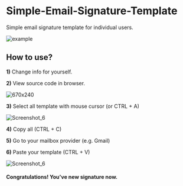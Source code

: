 # Simple-Email-Signature-Template
Simple email signature template for individual users.

![example](https://user-images.githubusercontent.com/68881706/135111390-48ce9d15-57f0-4823-bb77-45d9190f741f.png)

<h2>How to use?</h2>

<p><b>1)</b> Change info for yourself.</p>

<p><b>2)</b> View source code in browser.</p>

![670x240](https://user-images.githubusercontent.com/68881706/135113783-ec644eb3-3825-4503-a96a-9dd1b78cc84e.png)

<p><b>3)</b> Select all template with mouse cursor (or CTRL + A)</p>

![Screenshot_6](https://user-images.githubusercontent.com/68881706/135113953-3ebe3ef8-45c8-456d-b82f-d74c5e45afeb.png)
  
<p><b>4)</b> Copy all (CTRL + C)</p>

<p><b>5)</b> Go to your mailbox provider (e.g. Gmail) </p>

<p><b>6)</b> Paste your template (CTRL + V) </p>

![Screenshot_6](https://user-images.githubusercontent.com/68881706/135115182-113a9647-c32d-496d-80ab-9c889f558e71.png)

<h4> Congratulations! You've new signature now.</h4> </b></p>


